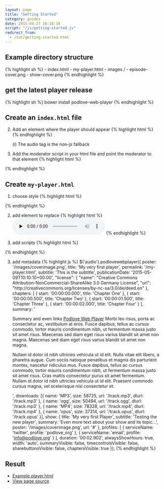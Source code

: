 ```yaml
---
layout: page
title: "Getting Started"
category: guides
date: 2015-04-27 16:18:19
script: "/js/getting-started.js"
redirect_from:
  - /tut/getting-started.html
---
```


## Example directory structure 

{% highlight sh %}
    - index.html
    - my-player.html
    - images /
      - episode-cover.png
      - show-cover.png
{% endhighlight %}

## get the latest player release 

{% highlight sh %}
    bower install podlove-web-player
{% endhighlight %}

## Create an `index.html` file

2.  Add an element where the player should appear {% highlight html %}
    <audio data-podlove-web-player-source="my-player.html">
        <source src="my-track.mp4" type="audio/mp4"/>
        <source src="my-track.mp3" type="audio/mpeg"/>
        <source src="my-track.ogg" type="audio/ogg; codecs=vorbis"/>
        <source src="my-track.opus" type="audio/ogg; codecs=opus"/>
    </audio>
{% endhighlight %}

    (i) The audio tag is the non-js fallback

3.  Add the moderator script in your html file and point the moderator to that element {% highlight html %}
    <script src="/bower_components/podlove-web-player/dist/js/moderator.min.js"></script>
    <script>$('audio').podlovewebplayer();</script>
{% endhighlight %}

## Create `my-player.html` 

1. choose style {% highlight html %}
    <link href="/bower_components/podlove-web-player/dist/css/pwp-dark-green.css" rel="stylesheet" media="screen" type="text/css" />
{% endhighlight %}

2. add element to replace {% highlight html %}
    <audio controls="controls" preload="none">
        <source src="/track.mp4" type="audio/mp4">
        <source src="/track.mp3" type="audio/mpeg">
        <source src="/track.ogg" type="audio/ogg; codecs=vorbis">
        <source src="/track.opus" type="audio/ogg; codecs=opus">
        <object type="application/x-shockwave-flash" data="/bower_components/podlove-web-player/dist/bin/flashmediaelement.swf">
            <param name="movie" value="/bower_components/podlove-web-player/dist/bin/flashmediaelement.swf"/>
            <param name="flashvars" value="controls=true&amp;file=/track.mp4"/>
        </object>
    </audio>
{% endhighlight %}

3. add scripts {% highlight html %}
<script src="/bower_components/podlove-web-player/dist/js/vendor/html5shiv.js"></script>
<script src="/bower_components/podlove-web-player/dist/js/vendor/jquery.min.js"></script>
<script src="/bower_components/podlove-web-player/dist/js/vendor/progress-polyfill.min.js"></script>
<script src="/bower_components/podlove-web-player/dist/js/podlove-web-player.js"></script>
{% endhighlight %}

3. add metadata {% highlight js %}
    $('audio').podlovewebplayer({
        poster: '/images/coverimage.png',
        title: 'My very first player',
        permalink: '/my-player.html',
        subtitle: 'This is the subtitle',
        publicationDate: '2015-05-09T10:10:10+00:00',
        "license": {
            "name": "Creative Commons Attribution-NonCommercial-ShareAlike 3.0 Germany License",
            "url": "http:\/\/creativecommons.org\/licenses\/by-nc-sa\/3.0\/de\/deed.en"
        },
        chapters: [
            {
                start: '00:00:00.000',
                title: 'Chapter One'
            },
            {
                start: '00:00:00.500',
                title: 'Chapter Two'
            },
            {
                start: '00:00:01.500',
                title: 'Chapter Three'
            },
            {
                start: '00:00:02.000',
                title: 'Chapter Four'
            }
        ],
        summary: '<p>Summary and even links <a href="https://github.com/podlove/podlove-web-player">Podlove Web Player</a> Morbi leo risus, porta ac consectetur ac, vestibulum at eros. Fusce dapibus, tellus ac cursus commodo, tortor mauris condimentum nibh, ut fermentum massa justo sit amet risus. Maecenas sed diam eget risus varius blandit sit amet non magna. Maecenas sed diam eget risus varius blandit sit amet non magna.</p><p>Nullam id dolor id nibh ultricies vehicula ut id elit. Nulla vitae elit libero, a pharetra augue. Cum sociis natoque penatibus et magnis dis parturient montes, nascetur ridiculus mus. Fusce dapibus, tellus ac cursus commodo, tortor mauris condimentum nibh, ut fermentum massa justo sit amet risus. Cras mattis consectetur purus sit amet fermentum. Nullam id dolor id nibh ultricies vehicula ut id elit. Praesent commodo cursus magna, vel scelerisque nisl consectetur et.</p>',
        downloads: [{
            name: 'MP3', size: 58725,
            url: '/track.mp3',
            dlurl: '/track.mp3'
        }, {
            name: 'ogg', size: 50494,
            url: '/track.ogg',
            dlurl: '/track.mp3'
        }, {
            name: 'MP4', size: 78328,
            url: '/track.mp4',
            dlurl: '/track.mp4'
        }, {
            name: 'opus', size: 37314,
            url: '/track.opus',
            dlurl: '/track.opus'
        }],
        show: {
            title: 'My very first Player',
            subtitle: 'Testing the new player',
            summary: 'Even more text about your show and its topic...',
            poster: '/images/coverimage.png',
            url: '#'
        },
        profiles: [
            {
                serviceName: 'twitter',
                profile: 'podlove_org'
            },
            {
                serviceName: 'email',
                profile: 'info@podlove.org'
            }
        ],
        duration: '00:02.902',
        alwaysShowHours: true,
        width: 'auto',
        summaryVisible: false,
        timecontrolsVisible: false,
        sharebuttonsVisible: false,
        chaptersVisible: true
    });
{% endhighlight %}

## Result

* [Example player.html](/player.html)
* [View page source](view-source:/player.html)

<audio data-podlove-web-player-source="/player.html">
    <source src="{{site.dist}}/examples/which-format/podlove-test-track.mp4" type="audio/mp4"/>
    <source src="{{site.dist}}/examples/which-format/podlove-test-track.mp3" type="audio/mpeg"/>
    <source src="{{site.dist}}/examples/which-format/podlove-test-track.ogg" type="audio/ogg; codecs=vorbis"/>
    <source src="{{site.dist}}/examples/which-format/podlove-test-track.opus" type="audio/ogg; codecs=opus"/>
</audio>


